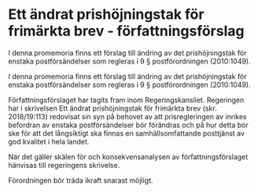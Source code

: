 # Ett ändrat prishöjningstak för frimärkta brev - författningsförslag

I denna promemoria finns ett förslag till ändring av det prishöjningstak för enstaka postförsändelser som regleras i 9 § postförordningen (2010:1049).

I denna promemoria finns ett förslag till ändring av det prishöjningstak för enstaka postförsändelser som regleras i 9 § postförordningen (2010:1049).

Författningsförslaget har tagits fram inom Regeringskansliet.
Regeringen har i skrivelsen Ett ändrat prishöjningstak för frimärkta brev (skr. 2018/19:113) redovisat sin syn på behovet av att prisregleringen av inrikes befordran av enstaka postförsändelser bör förändras och på hur detta bör ske för att det långsiktigt ska finnas en samhällsomfattande posttjänst av god kvalitet i hela landet.

När det gäller skälen för och konsekvensanalysen av författningsförslaget hänvisas till regeringens skrivelse.

Förordningen bör träda ikraft snarast möjligt.

